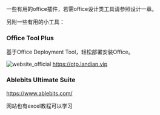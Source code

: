 一些有用的office插件，若需office设计类工具请参照设计一章。

另附一些有用的小工具：

### Office Tool Plus

基于Office Deployment Tool，轻松部署安装Office。

![website_official](https://gitbook07.oss-cn-hangzhou.aliyuncs.com/website_official.svg) https://otp.landian.vip

### Ablebits Ultimate Suite

https://www.ablebits.com/

网站也有excel教程可以学习